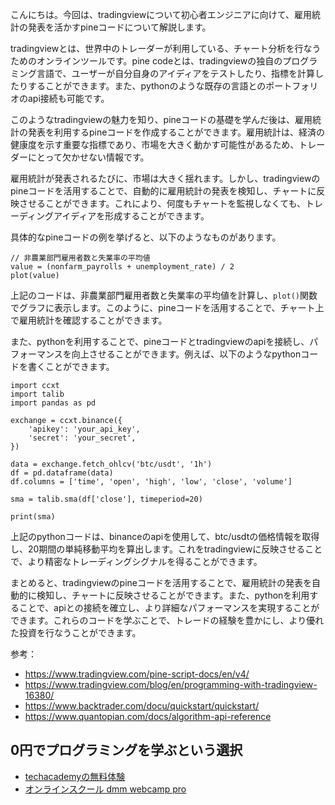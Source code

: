 <!--
title: 【解説】雇用統計が出た時にtradingviewチャートを活かしきるpineコード
tags: tradingview,pine,python,投資
id: 
private: false
-->

こんにちは。今回は、tradingviewについて初心者エンジニアに向けて、雇用統計の発表を活かすpineコードについて解説します。

tradingviewとは、世界中のトレーダーが利用している、チャート分析を行なうためのオンラインツールです。pine codeとは、tradingviewの独自のプログラミング言語で、ユーザーが自分自身のアイディアをテストしたり、指標を計算したりすることができます。また、pythonのような既存の言語とのポートフォリオのapi接続も可能です。

このようなtradingviewの魅力を知り、pineコードの基礎を学んだ後は、雇用統計の発表を利用するpineコードを作成することができます。雇用統計は、経済の健康度を示す重要な指標であり、市場を大きく動かす可能性があるため、トレーダーにとって欠かせない情報です。

雇用統計が発表されるたびに、市場は大きく揺れます。しかし、tradingviewのpineコードを活用することで、自動的に雇用統計の発表を検知し、チャートに反映させることができます。これにより、何度もチャートを監視しなくても、トレーディングアイディアを形成することができます。

具体的なpineコードの例を挙げると、以下のようなものがあります。

```
// 非農業部門雇用者数と失業率の平均値
value = (nonfarm_payrolls + unemployment_rate) / 2
plot(value)
```

上記のコードは、非農業部門雇用者数と失業率の平均値を計算し、`plot()`関数でグラフに表示します。このように、pineコードを活用することで、チャート上で雇用統計を確認することができます。

また、pythonを利用することで、pineコードとtradingviewのapiを接続し、パフォーマンスを向上させることができます。例えば、以下のようなpythonコードを書くことができます。

```
import ccxt
import talib
import pandas as pd

exchange = ccxt.binance({
    'apikey': 'your_api_key',
    'secret': 'your_secret',
})

data = exchange.fetch_ohlcv('btc/usdt', '1h')
df = pd.dataframe(data)
df.columns = ['time', 'open', 'high', 'low', 'close', 'volume']

sma = talib.sma(df['close'], timeperiod=20)

print(sma)
```

上記のpythonコードは、binanceのapiを使用して、btc/usdtの価格情報を取得し、20期間の単純移動平均を算出します。これをtradingviewに反映させることで、より精密なトレーディングシグナルを得ることができます。

まとめると、tradingviewのpineコードを活用することで、雇用統計の発表を自動的に検知し、チャートに反映させることができます。また、pythonを利用することで、apiとの接続を確立し、より詳細なパフォーマンスを実現することができます。これらのコードを学ぶことで、トレードの経験を豊かにし、より優れた投資を行なうことができます。

参考：

- https://www.tradingview.com/pine-script-docs/en/v4/
- https://www.tradingview.com/blog/en/programming-with-tradingview-16380/
- https://www.backtrader.com/docu/quickstart/quickstart/
- https://www.quantopian.com/docs/algorithm-api-reference

## 0円でプログラミングを学ぶという選択
- [techacademyの無料体験](//af.moshimo.com/af/c/click?a_id=2612475&amp;p_id=1555&amp;pc_id=2816&amp;pl_id=22706&amp;url=https%3a%2f%2ftechacademy.jp%2fhtmlcss-trial%3futm_source%3dmoshimo%26utm_medium%3daffiliate%26utm_campaign%3dtextad)
- [オンラインスクール dmm webcamp pro](//af.moshimo.com/af/c/click?a_id=2612482&amp;p_id=1363&amp;pc_id=2297&amp;pl_id=39999&amp;guid=on)

